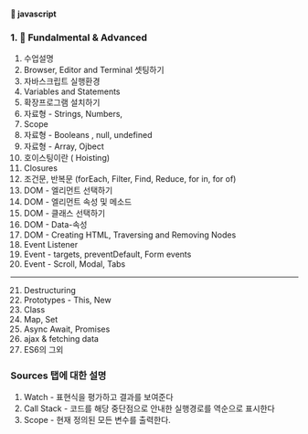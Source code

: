 #### :peach: javascript

 


### 1. 📖 Fundalmental & Advanced
1. 수업설명
2. Browser, Editor and Terminal 셋팅하기   
3. 자바스크립트 실행환경   
4. Variables and Statements    
5. 확장프로그램 설치하기    
6. 자료형 - Strings, Numbers,
7. Scope
8. 자료형 - Booleans , null, undefined
9. 자료형 - Array, Ojbect
10. 호이스팅이란 ( Hoisting)
11. Closures
12. 조건문, 반복문 (forEach, Filter, Find, Reduce, for in, for of)
13. DOM - 엘리먼트 선택하기
14. DOM - 엘리먼트 속성 및 메소드
15. DOM - 클래스 선택하기
16. DOM - Data-속성
17. DOM - Creating HTML, Traversing and Removing Nodes
18. Event Listener
19. Event - targets, preventDefault, Form events
20. Event - Scroll, Modal, Tabs
----------------

21. Destructuring
22. Prototypes - This, New
23. Class
24. Map, Set
25. Async Await, Promises
26. ajax & fetching data
27. ES6의 그외 


### Sources 탭에 대한 설명
1. Watch - 표현식을 평가하고 결과를 보여준다
2. Call Stack - 코드를 해당 중단점으로 안내한 실행경로를 역순으로 표시한다
3. Scope - 현재 정의된 모든 변수를 출력한다.
